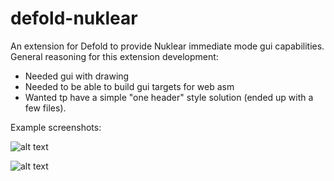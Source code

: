# defold-nuklear

An extension for Defold to provide Nuklear immediate mode gui capabilities. 
General reasoning for this extension development:
- Needed gui with drawing
- Needed to be able to build gui targets for web asm
- Wanted tp have a simple "one header" style solution (ended up with a few files).

Example screenshots:

![alt text](https://github.com/dlannan/defold-nuklear/main/screenshots/2024-03-21_22-02.png?raw=true)

![alt text](https://github.com/dlannan/defold-nuklear/main/screenshots/2024-03-21_22-02_1.png?raw=true)
